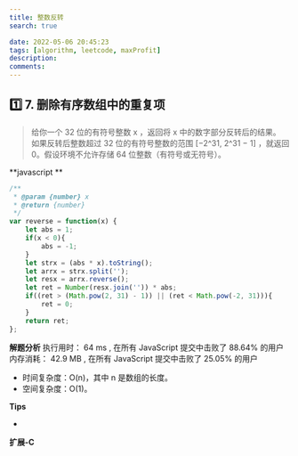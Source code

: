 ```yaml
---
title: 整数反转
search: true

date: 2022-05-06 20:45:23
tags: [algorithm, leetcode, maxProfit]
description:
comments:
---
```


## 1️⃣ 7. 删除有序数组中的重复项

> 给你一个 32 位的有符号整数 x ，返回将 x 中的数字部分反转后的结果。
如果反转后整数超过 32 位的有符号整数的范围 [−2^31,  2^31 − 1] ，就返回 0。假设环境不允许存储 64 位整数（有符号或无符号）。



**javascript **

```javascript
/**
 * @param {number} x
 * @return {number}
 */
var reverse = function(x) {
    let abs = 1;
    if(x < 0){
        abs = -1;
    }
    let strx = (abs * x).toString();
    let arrx = strx.split('');    
    let resx = arrx.reverse();
    let ret = Number(resx.join('')) * abs;
    if((ret > (Math.pow(2, 31) - 1)) || (ret < Math.pow(-2, 31))){
        ret = 0;
    }
    return ret;
};
```

**解题分析**
执行用时： 64 ms , 在所有 JavaScript 提交中击败了 88.64% 的用户
内存消耗： 42.9 MB , 在所有 JavaScript 提交中击败了 25.05% 的用户

-   时间复杂度：O(n)，其中 n 是数组的长度。
-   空间复杂度：O(1)。

**Tips**

-  

**扩展-C**

```C

```

[](https://leetcode.cn/leetbook/read/top-interview-questions-easy/xnx13t/)